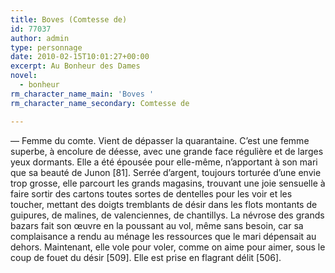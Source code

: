```yaml
---
title: Boves (Comtesse de)
id: 77037
author: admin
type: personnage
date: 2010-02-15T10:01:27+00:00
excerpt: Au Bonheur des Dames
novel:
  - bonheur
rm_character_name_main: 'Boves '
rm_character_name_secondary: Comtesse de

---
```

— Femme du comte. Vient de dépasser la quarantaine. C&rsquo;est une femme superbe, à encolure de déesse, avec une grande face régulière et de larges yeux dormants. Elle a été épousée pour elle-même, n&rsquo;apportant à son mari que sa beauté de Junon [81]. Serrée d&rsquo;argent, toujours torturée d&rsquo;une envie trop grosse, elle parcourt les grands magasins, trouvant une joie sensuelle à faire sortir des cartons toutes sortes de dentelles pour les voir et les toucher, mettant des doigts tremblants de désir dans les flots montants de guipures, de malines, de valenciennes, de chantillys. La névrose des grands bazars fait son œuvre en la poussant au vol, même sans besoin, car sa complaisance a rendu au ménage les ressources que le mari dépensait au dehors. Maintenant, elle vole pour voler, comme on aime pour aimer, sous le coup de fouet du désir [509]. Elle est prise en flagrant délit [506]. 